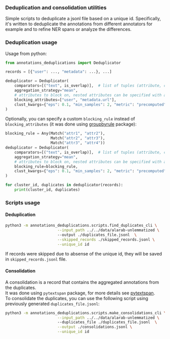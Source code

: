 ### Deduplication and consolidation utilities

Simple scripts to deduplicate a jsonl file based on a unique id.
Specifically, it's written to deduplicate the annotations from different annotators for
example and to refine NER spans or analyze the differences.

### Deduplication usage

Usage from python:

```python
from annotations_deduplications import Deduplicator

records = [{"user": ..., "metadata": ...}, ...]

deduplicator = Deduplicator(
    comparators=[("text", is_overlap)],  # list of tuples (attribute, comparator)
    aggregation_strategy="mean",
    # attributes to block on, nested attributes can be specified with a dot
    blocking_attributes=["user", "metadata.url"],
    clust_kwargs={"eps": 0.1, "min_samples": 2, "metric": "precomputed"},
)
```

Optionally, you can specify a custom `blocking_rule` instead of `blocking_attributes` (it
was done using [groupbyrule](https://github.com/OlivierBinette/groupbyrule) package):

```python
blocking_rule = Any(Match("attr1", "attr2"),
                    Match("attr2", "attr3"),
                    Match("attr3", "attr4"))
deduplicator = Deduplicator(
    comparators=[("text", is_overlap)],  # list of tuples (attribute, comparator)
    aggregation_strategy="mean",
    # attributes to block on, nested attributes can be specified with a dot
    blocking_rule=blocking_rule,
    clust_kwargs={"eps": 0.1, "min_samples": 2, "metric": "precomputed"},
)

for cluster_id, duplicates in deduplicator(records):
    print(cluster_id, duplicates)
```

### Scripts usage

#### Deduplication

```bash
python3 -m annotations_deduplications.scripts.find_duplicates_cli \
                       --input_path ../../data/alarab-unlemmatized \ 
                       --output ./duplicates_file.jsonl  \
                       --skipped_records ./skipped_records.jsonl \
                       --unique_id id
```

If records were skipped due to absense of the unique id, they will be saved
in `skipped_records.jsonl` file.

#### Consolidation

A consolidation is a record that contains the aggregated annotations from the duplicates.    
It was done using `pytextspan` package, for more details see [pytextspan](https://github.com/tamuhey/textspan).    
To consolidate the duplicates, you can use the following script using previously
generated `duplicates_file.jsonl`:

```bash
python3 -m annotations_deduplications.scripts.make_consolidations_cli \
                       --input_path ../../data/alarab-unlemmatized \ 
                       --duplicates_file ./duplicates_file.jsonl  \
                       --output ./consolidations.jsonl \
                       --unique_id id
```

